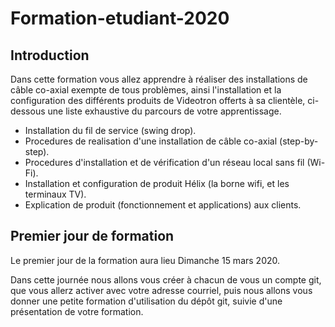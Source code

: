 # Formation-etudiant-2020

## Introduction

  Dans cette formation vous allez apprendre à réaliser des installations de câble co-axial exempte de tous problèmes,
  ainsi l'installation et la configuration des différents produits de Videotron offerts à sa clientèle, ci-dessous une liste
  exhaustive du parcours de votre apprentissage.

- Installation du fil de service (swing drop).
- Procedures de realisation d'une installation de câble co-axial (step-by-step).
- Procedures d'installation et de vérification d'un réseau local sans fil (Wi-Fi).
- Installation et configuration de produit Hélix (la borne wifi, et les terminaux TV).
- Explication de produit (fonctionnement et applications) aux clients.


## Premier  jour de formation

  Le premier jour de la formation aura lieu Dimanche 15 mars 2020.

  Dans cette journée nous allons vous créer à chacun de vous un compte git, que vous allerz activer avec votre adresse courriel,
  puis nous allons vous donner une petite formation d'utilisation du dépôt git, suivie d'une présentation de votre formation.
